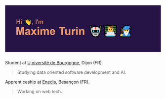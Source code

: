 ![](header.png)
====================================================================================================================================

Student at [U,niversité de Bourgogne](https://www.u-bourgogne.fr/), Dijon (FR).  
>Studying data oriented software development and AI.

Apprenticeship at [Enedis](https://www.enedis.fr/), Besançon (FR).
>Working on web tech.  


